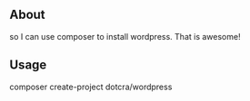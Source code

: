 ## About

so I can use composer to install wordpress. That is awesome!

## Usage

composer create-project dotcra/wordpress
